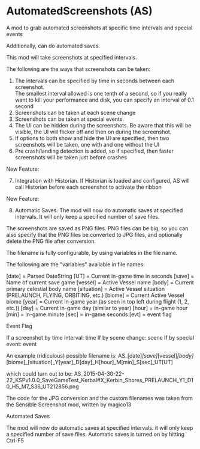 # AutomatedScreenshots (AS)

A mod to grab automated screenshots at specific time intervals and special events

Additionally, can do automated saves.

This mod will take screenshots at specified intervals.

The following are the ways that screenshots can be taken:

1.  The intervals can be specified by time in seconds between each screenshot.  
    The smallest interval allowed is one tenth of a second, so if you really want 
    to kill your performance and disk, you can specify an interval of 0.1 second
2.  Screenshots can be taken at each scene change
3.  Screenshots can be taken at special events.
4.  The UI can be hidden during the screenshots.  Be aware that this will be visible, 
    the UI will flicker off and then on during the screenshot.
5.  If options to both show and hide the UI are specified, then two screenshots will 
    be taken, one with and one without the UI
6.  Pre crash/landing detection is added, so if specified, then faster screenshots 
    will be taken just before crashes

New Feature:

7.  Integration with Historian.  If Historian is loaded and configured, AS will call 
    Historian before each screenshot to activate the ribbon

New Feature:

8.  Automatic Saves.  The mod will now do automatic saves at specified intervals.  It will 
    only keep a specified number of save files.


The screenshots are saved as PNG files.  PNG files can be big, so you can
also specify that the PNG files be converted to JPG files, and optionally
delete the PNG file after conversion.

The filename is fully configurable, by using variables in the file name.

The following are the "variables" available in file names:

[date] = Parsed DateString
[UT] = Current in-game time in seconds
[save] = Name of current save game
[vessel] = Active Vessel name
[body] = Current primary celestial body name
[situation] = Active Vessel situation (PRELAUNCH, FLYING, ORBITING, etc.)
[biome] = Current Active Vessel biome
[year] = Current in-game year (as seen in top left during flight (1, 2, etc.))
[day] = Current in-game day (similar to year)
[hour] = in-game hour
[min] = in-game minute
[sec] = in-game seconds
[evt] = event flag

Event Flag

If a screenshot by time interval: time
If by scene change: scene
If by special event: event

An example (ridiculous) possible filename is: 
AS_[date]_[save]_[vessel]_[body]_[biome]_[situation]_Y[year]_D[day]_H[hour]_M[min]_S[sec]_UT[UT] 

which could turn out to be: 
AS_2015-04-30-22-22_KSPv1.0.0_SaveGameTest_Kerbal#X_Kerbin_Shores_PRELAUNCH_Y1_D10_H5_M7_S36_UT212856.png


The code for the JPG conversion and the custom filenames was taken from the Sensible Screenshot mod, written by magico13

Automated Saves

The mod will now do automatic saves at specified intervals. it will only keep a specified number of save files.
Automatic saves is turned on by hitting Ctrl-F5